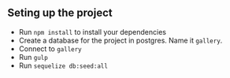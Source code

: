 
## Seting up the project

- Run `npm install` to install your dependencies
- Create a database for the project in postgres. Name it `gallery`.
- Connect to `gallery`
- Run `gulp`
- Run `sequelize db:seed:all`
